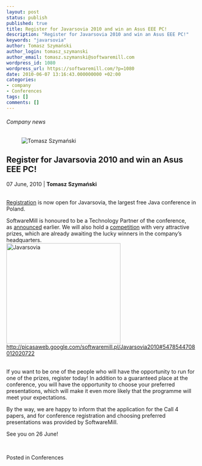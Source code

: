 ```yaml
---
layout: post
status: publish
published: true
title: Register for Javarsovia 2010 and win an Asus EEE PC!
description: "Register for Javarsovia 2010 and win an Asus EEE PC!"
keywords: "javarsovia"
author: Tomasz Szymański
author_login: tomasz_szymanski
author_email: tomasz.szymanski@softwaremill.com
wordpress_id: 1080
wordpress_url: https://softwaremill.com/?p=1080
date: 2010-06-07 13:16:43.000000000 +02:00
categories:
- company
- Conferences
tags: []
comments: []
---
```


<h6>Company news</h6>
<div class="post-header clearfix">
<figure><div class="image"><img src="https://softwaremill.com/wp-content/uploads/2013/04/szymanski.jpg" alt="Tomasz Szymański"></div></figure><div class="title">
<h2 class="font-dark-blue font-normal">Register for Javarsovia 2010 and win an Asus EEE PC!</h2>07 June, 2010 | <b>Tomasz Szymański</b><br><br>
</div>
</div>
<div class="post-rows"><div class="text">
<p id="Postyarchiwalne-RegisterforJavarsovia2010andwinanAsusEEEPC!"><a href="http://c4p.javarsovia.pl/register" rel="nofollow">Registration</a> is now open for Javarsovia, the largest free Java conference in Poland.</p>
<p>SoftwareMill is honoured to be a Technology Partner of the conference, as <a href="http://softwaremill.pl/blog/?p=9" rel="nofollow">announced</a> earlier. We will also hold a <a href="http://softwaremill.pl/blog/?p=33" rel="nofollow">competition</a> with very attractive prizes, which are already awaiting the lucky winners in the company’s headquarters.<br><a href="https://softwaremill.com/wp-content/uploads/2013/08/SDC11156.jpg"><img class="alignnone size-medium wp-image-1081" alt="Javarsovia" src="https://softwaremill.com/wp-content/uploads/2013/08/SDC11156-300x264.jpg" width="300" height="264"></a><br><a href="http://picasaweb.google.com/softwaremill.pl/Javarsovia2010#5478544708012020722" rel="nofollow">http://picasaweb.google.com/softwaremill.pl/Javarsovia2010#5478544708012020722</a></p>
<p><a href="http://picasaweb.google.com/softwaremill.pl/Javarsovia2010#5478544708012020722" rel="nofollow"><br></a>If you want to be one of the people who will have the opportunity to run for one of the prizes, register today! In addition to a guaranteed place at the conference, you will have the opportunity to choose your preferred presentations, which will make it even more likely that the programme will meet your expectations.</p>
<p>By the way, we are happy to inform that the application for the Call 4 papers, and for conference registration and choosing preferred presentations was provided by SoftwareMill.</p>
<p>See you on 26 June!</p>
<p> </p>
</div></div>
<div class="post-footer">Posted in Conferences</div>
